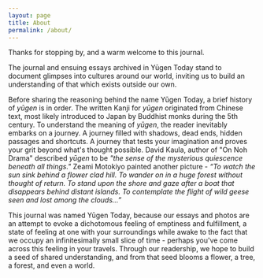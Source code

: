 ```yaml
---
layout: page
title: About
permalink: /about/
---
```


<amp-img width="600" height="300" layout="responsive" src="/assets/images/fontForest1.jpg"></amp-img>
 
Thanks for stopping by, and a warm welcome to this journal.

The journal and ensuing essays archived in Yūgen Today stand to document glimpses into cultures around our world, inviting us to build an understanding of that which exists outside our own.

Before sharing the reasoning behind  the name Yūgen Today, a brief history of *yūgen* is in order. The written Kanji for *yūgen* originated from Chinese text, most likely introduced to Japan by Buddhist monks during the 5th century. To understand the meaning of *yūgen*, the reader inevitably embarks on a journey. A journey filled with shadows, dead ends, hidden passages and shortcuts. A journey that tests your imagination and proves your grit beyond what's thought possible. David Kaula, author of "On Noh Drama" described *yūgen* to be *"the sense of the mysterious quiescence beneath all things."* Zeami Motokiyo painted another picture - *“To watch the sun sink behind a flower clad hill. To wander on in a huge forest without thought of return. To stand upon the shore and gaze after a boat that disappears behind distant islands. To contemplate the flight of wild geese seen and lost among the clouds…”*

This journal was named Yūgen Today, because our essays and photos are an attempt to evoke a dichotomous feeling of emptiness and fulfillment, a state of feeling at one with your surroundings while awake to the fact that we occupy an infinitesimally small slice of time - perhaps you've come across this feeling in your travels. Through our readership, we hope to build a seed of shared understanding, and from that seed blooms a flower, a tree, a forest, and even a world.